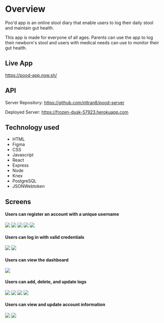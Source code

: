 # Overview

Poo'd app is an online stool diary that enable users to log their daily stool and maintain gut health.

This app is made for everyone of all ages. Parents can use the app to log their newborn's stool and users with medical needs can use to monitor their gut health.

## Live App

https://pood-app.now.sh/

## API

Server Repository: https://github.com/nttran8/pood-server

Deployed Server: https://frozen-dusk-57923.herokuapp.com

## Technology used

- HTML
- Figma
- CSS
- Javascript
- React
- Express
- Node
- Knex
- PostgreSQL
- JSONWebtoken

## Screens

#### Users can register an account with a unique username

![](images/Register.png)
![](images/Register-Validation1.png)
![](images/Register-Validation2.png)
![](images/Register-Validation3.png)
![](images/Register-Validation4.png)

#### Users can log in with valid credentials

![](images/Login.png)
![](images/Login-Validation.png)

#### Users can view the dashboard

![](images/Dashboard-EmptyList.png)

#### Users can add, delete, and update logs

![](images/Log.png)
![](images/Log-Delete.png)
![](images/Log-Update.png)
![](images/Dashboard.png)

#### Users can view and update account information

![](images/Account.png)
![](images/Account-Validation.png)
